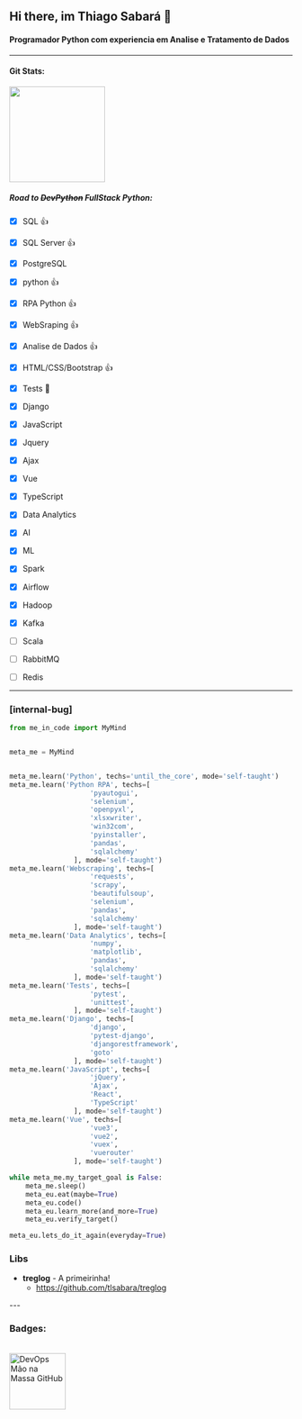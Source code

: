 ## Hi there, im Thiago Sabará 👋
#### Programador Python com experiencia em Analise e Tratamento de Dados 
---

#### Git Stats:
<div align="left">
  <a href="https://www.linkedin.com/in/tlsabara/">
  <img height="170em" src="https://github-readme-stats.vercel.app/api?username=tlsabara&show_icons=true&theme=slateorange&include_all_commits=true&count_private=true"/> 
  </a>
</div>

##### Road to ~~DevPython~~ FullStack Python: 
- [x] SQL :+1:
- [x] SQL Server :+1:
- [x] PostgreSQL
- [x] python :+1:
- [x] RPA Python :+1:
- [x] WebSraping :+1:
- [x] Analise de Dados :+1:
- [x] HTML/CSS/Bootstrap :+1:
- [x] Tests 🎯
- [x] Django
- [x] JavaScript
- [x] Jquery
- [x] Ajax
- [X] Vue
- [x] TypeScript
- [x] Data Analytics
- [x] AI
- [x] ML
- [x] Spark
- [x] Airflow 
- [x] Hadoop
- [x] Kafka
- [ ] Scala
- [ ] RabbitMQ
- [ ] Redis


---
### [internal-bug]
```python
from me_in_code import MyMind


meta_me = MyMind


meta_me.learn('Python', techs='until_the_core', mode='self-taught')
meta_me.learn('Python RPA', techs=[
                    'pyautogui',
                    'selenium',
                    'openpyxl',
                    'xlsxwriter',
                    'win32com',
                    'pyinstaller',
                    'pandas',
                    'sqlalchemy'
                ], mode='self-taught')
meta_me.learn('Webscraping', techs=[
                    'requests',
                    'scrapy',
                    'beautifulsoup',
                    'selenium',
                    'pandas',
                    'sqlalchemy'
                ], mode='self-taught')
meta_me.learn('Data Analytics', techs=[
                    'numpy',
                    'matplotlib',
                    'pandas',
                    'sqlalchemy'
                ], mode='self-taught')
meta_me.learn('Tests', techs=[
                    'pytest',
                    'unittest',
                ], mode='self-taught')
meta_me.learn('Django', techs=[
                    'django',
                    'pytest-django',
                    'djangorestframework',
                    'goto'
                ], mode='self-taught')
meta_me.learn('JavaScript', techs=[
                    'jQuery',
                    'Ajax',
                    'React',
                    'TypeScript'
                ], mode='self-taught')
meta_me.learn('Vue', techs=[
                    'vue3',
                    'vue2',
                    'vuex',
                    'vuerouter'
                ], mode='self-taught')

while meta_me.my_target_goal is False:
    meta_me.sleep()
    meta_eu.eat(maybe=True)
    meta_eu.code()
    meta_eu.learn_more(and_more=True)
    meta_eu.verify_target()

meta_eu.lets_do_it_again(everyday=True)

```


### Libs

<div>

  
* **treglog** - A primeirinha!
  * https://github.com/tlsabara/treglog
  
</div>
---

### Badges:

<div>
    <br>
    <a href="https://creds.arruda.io/events/devops_mao_na_massa_github/e3715232-c3c6-4c76-ad49-525bb048b92f">
        <img  height="100em" src="https://creds.arruda.io/events/devops_mao_na_massa_github/badge.png" alt="DevOps Mão na Massa GitHub" title="DevOps Mão na Massa GitHub" />
    </a>
</div>

